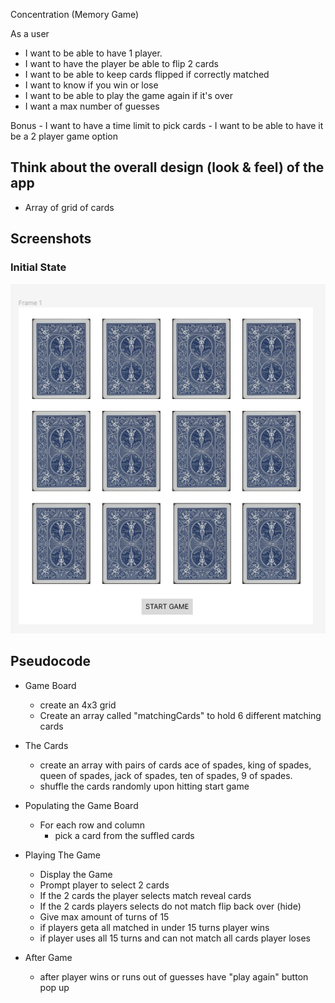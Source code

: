 Concentration (Memory Game)

As a user
- I want to be able to have 1 player.
- I want to have the player be able to flip 2 cards
- I want to be able to keep cards flipped if correctly matched
- I want to know if you win or lose
- I want to be able to play the game again if it's over
- I want a max number of guesses

Bonus
    - I want to have a time limit to pick cards
    - I want to be able to have it be a 2 player game option

## Think about the  overall design (look & feel) of the app

- Array of grid of cards

## Screenshots
### Initial State
![Alt text](images/Wireframe.png)


## Pseudocode

- Game Board
    - create an 4x3 grid
    - Create an array called "matchingCards" to hold 6 different matching cards
    

- The Cards
    - create an array with pairs of cards ace of spades, king of spades, queen of    spades, jack of spades, ten of spades, 9 of spades.
    - shuffle the cards randomly upon hitting start game

- Populating the Game Board
    - For each row and column
        - pick a card from the suffled cards

- Playing The Game
    - Display the Game
    - Prompt player to select 2 cards
    - If the 2 cards the player selects match reveal cards
    - If the 2 cards players selects do not match flip back over (hide)
    - Give max amount of turns of 15
    - if players geta all matched in under 15 turns player wins
    - if player uses all 15 turns and can not match all cards player loses

- After Game
    - after player wins or runs out of guesses have "play again" button pop up

